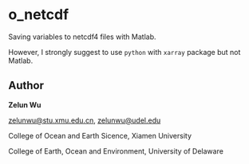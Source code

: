 # o_netcdf
Saving variables to netcdf4 files with Matlab. 

However, I strongly suggest to use ```python``` with ```xarray``` package but not Matlab. 

## Author 

**Zelun Wu** 

zelunwu@stu.xmu.edu.cn, zelunwu@udel.edu 

College of Ocean and Earth Sicence, Xiamen University 

College of Earth, Ocean and Environment, University of Delaware 
